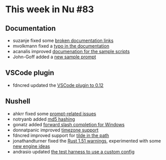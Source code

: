 # This week in Nu #83

## Documentation

* suzanje fixed some [broken documentation links](https://github.com/nushell/nushell/pull/3198)
* mvolkmann fixed a [typo in the documentation](https://github.com/nushell/nushell/pull/3216)
* acanalis improved [documenation for the sample scripts](https://github.com/nushell/nu_scripts/pull/33)
* John-Goff added a [new sample prompt](https://github.com/nushell/nu_scripts/pull/32)

## VSCode plugin

* fdncred updated the [VSCode plugin to 0.12](https://github.com/nushell/vscode-nushell-lang/commit/d622b768d034197c2162ab178ae2d6875f491341)

## Nushell

* ahkrr fixed some [prompt-related issues](https://github.com/nushell/nushell/pull/3189)
* notryanb added [md5 hashing](https://github.com/nushell/nushell/pull/3197)
* gonatz added [forward slash completion for Windows](https://github.com/nushell/nushell/pull/3201)
* donnatpanic improved [timezone support](https://github.com/nushell/nushell/pull/3207)
* fdncred improved support for [tilde in the path](https://github.com/nushell/nushell/pull/3210)
* jonathandturner fixed the [Rust 1.51 warnings](https://github.com/nushell/nushell/pull/3214), experimented with some [new engine ideas](https://youtu.be/2AknX7canvw)
* andrasio updated [the test harness to use a custom config](https://github.com/nushell/nushell/pull/3217)
